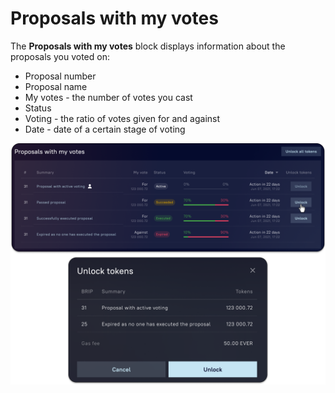 # Proposals with my votes

The **Proposals with my votes** block displays information about the proposals you voted on:&#x20;

* Proposal number
* Proposal name
* My votes - the number of votes you cast
* Status
* Voting - the ratio of votes given for and against
* Date - date of a certain stage of voting

![](<../../../.gitbook/assets/image (17).png>)
